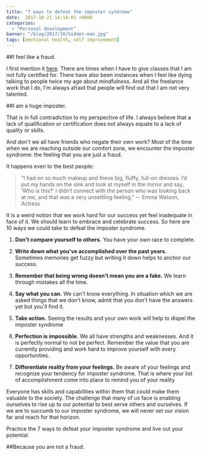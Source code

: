 ```yaml
---
title: "7 ways to defeat the imposter syndrome"
date:  2017-10-21 14:14:01 +0800
categories:
  - "Personal development"
banner: "/blog/2017/10/hidden-man.jpg"
tags: [emotional health, self improvement]
---
```

##I feel like a fraud.

I first mention it [here](https://www.thegeekwing.com/fitness/2016/03/26/how-weight-lifting-saves-my-life/). There are times when I have to give classes that I am not fully certified for. There have also been instances when I feel like dying talking to people twice my age about mindfulness. And all the freelance work that I do, I'm always afraid that people will find out that I am not very talented.

##I am a huge imposter.

That is in full contradiction to my perspective of life. I always believe that a lack of qualification or certification does not always equate to a lack of quality or skills.  

And don't we all have friends who negate their own work? Most of the time when we are reaching outside our comfort zone, we encounter the imposter syndrome: the feeling that you are just a fraud.

It happens even to the best people:
> “I had on so much makeup and these big, fluffy, full-on dresses. I’d put my hands on the sink and look at myself in the mirror and say, ‘Who is this?’ I didn’t connect with the person who was looking back at me, and that was a very unsettling feeling.”
> -- Emma Watson, Actress

It is a weird notion that we work hard for our success yet feel inadequate in face of it. We should learn to embrace and celebrate success. So here are 10 ways we could take to defeat the imposter syndrome.

1. **Don't compare yourself to others.** You have your own race to complete.

2. **Write down what you've accomplished over the past years.** Sometimes memories get fuzzy but writing it down helps to anchor our success.

3. **Remember that being wrong doesn't mean you are a fake.** We learn through mistakes all the time.

4. **Say what you can.** We can't know everything. In situation which we are asked things that we don't know, admit that you don't have the answers yet but you'll find it.

5. **Take action.** Seeing the results and your own work will help to dispel the imposter syndrome

6. **Perfection is impossible.** We all have strengths and weaknesses. And it is perfectly normal to not be perfect. Remember the value that you are currently providing and work hard to improve yourself with every opportunities.

7. **Differentiate reality from your feelings.** Be aware of your feelings and recognize your tendency for imposter syndrome. That is where your list of accomplishment come into place to remind you of your reality

Everyone has skills and capabilities within them that could make them valuable to the society. The challenge that many of us face is enabling ourselves to rise up to our potential to best serve others and ourselves. If we are to succumb to our imposter syndrome, we will never set our vision far and reach for that horizon.

Practice the 7 ways to defeat your imposter syndrome and live out your potential.

##Because you are not a fraud. 
